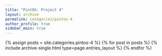 ```yaml
---
title: "PintOS: Project 4"
layout: archive
permalink: categories/pintos-4
author_profile: true
sidebar_main: true
---
```


{% assign posts = site.categories.pintos-4 %}
{% for post in posts %} {% include archive-single.html type=page.entries_layout %} {% endfor %}
